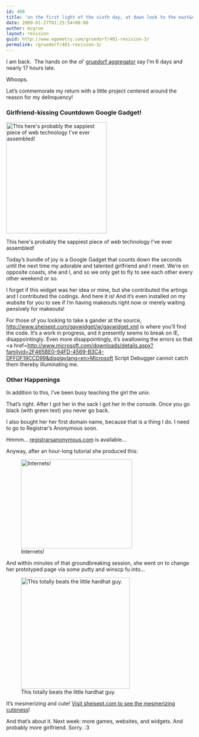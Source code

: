 ```yaml
---
id: 408
title: 'on the first light of the sixth day, at dawn look to the east&#8230;'
date: 2009-01-27T01:25:54+00:00
author: mcgrue
layout: revision
guid: http://www.egometry.com/gruedorf/401-revision-3/
permalink: /gruedorf/401-revision-3/
---
```

I am back.  The hands on the ol&#8217; <a href=http://www.johnweng.com/gruedorf/>gruedorf aggregator</a> say I&#8217;m 6 days and nearly 17 hours late.

Whoops.

Let&#8217;s commemorate my return with a little project centered around the reason for my delinquency!

### Girlfriend-kissing Countdown Google Gadget!<figure id="attachment_402" style="width: 272px" class="wp-caption alignright">

[<img src="http://www.egometry.com/i/2009/01/2008-11-29_gaaaaaaaaay-272x300.png" alt="This here&#039;s probably the sappiest piece of web technology I&#039;ve ever assembled!" title="2008-11-29_gaaaaaaaaay" width="272" height="300" class="size-medium wp-image-402" />](http://www.egometry.com/i/2009/01/2008-11-29_gaaaaaaaaay.png)<figcaption class="wp-caption-text">This here's probably the sappiest piece of web technology I've ever assembled!</figcaption></figure> 

Today&#8217;s bundle of joy is a Google Gadget that counts down the seconds until the next time my adorable and talented girlfriend and I meet. We&#8217;re on opposite coasts, she and I, and so we only get to fly to see each other every other weekend or so. 

I forget if this widget was her idea or mine, but she contributed the artings and I contributed the codings. And here it is! And it&#8217;s even installed on my wubsite for you to see if I&#8217;m having makeouts right now or merely waiting pensively for makeouts!

For those of you looking to take a gander at the source, <a href=http://www.sheisept.com/gaywidget/w/gaywidget.xml>http://www.sheisept.com/gaywidget/w/gaywidget.xml</a> is where you&#8217;ll find the code. It&#8217;s a work in progress, and it presently seems to break on IE, disappointingly. Even more disappointingly, it&#8217;s swallowing the errors so that <a href=http://www.microsoft.com/downloads/details.aspx?familyid=2F465BE0-94FD-4569-B3C4-DFFDF19CCD99&displaylang=en>Microsoft Script Debugger</a> cannot catch them thereby illuminating me.

### Other Happenings

In addition to this, I&#8217;ve been busy teaching the girl the unix. 

That&#8217;s right. After I got her in the sack I got her in the console. Once you go black (with green text) you never go back.

I also bought her her first domain name, because that is a thing I do. I need to go to Registrar&#8217;s Anonymous soon. 

Hmmm&#8230; <a href=registrarsanonymous>registrarsanonymous.com</a> is available&#8230;

Anyway, after an hour-long tutorial she produced this: <figure id="attachment_404" style="width: 300px" class="wp-caption alignright">[<img src="http://www.egometry.com/i/2009/01/gruedorf-2009-01-25_0___hol-300x240.png" alt="Internets!" title="gruedorf-2009-01-25_0___hol" width="300" height="240" class="size-medium wp-image-404" />](http://www.egometry.com/i/2009/01/gruedorf-2009-01-25_0___hol.png)<figcaption class="wp-caption-text">Internets!</figcaption></figure>

And within minutes of that groundbreaking session, she went on to change her prototyped page via some putty and winscp fu into&#8230; <figure id="attachment_405" style="width: 294px" class="wp-caption alignleft">[<img src="http://www.egometry.com/i/2009/01/gruedorf-2009-01-25_2___aww-294x300.png" alt="This totally beats the little hardhat guy." title="gruedorf-2009-01-25_2___aww" width="294" height="300" class="size-medium wp-image-405" />](http://www.egometry.com/i/2009/01/gruedorf-2009-01-25_2___aww.png)<figcaption class="wp-caption-text">This totally beats the little hardhat guy.</figcaption></figure>

It&#8217;s mesmerizing and cute! <a href=http://sheisept.com>Visit sheisept.com to see the mesmerizing cuteness</a>!

And that&#8217;s about it. Next week: more games, websites, and widgets. And probably more girlfriend. Sorry. :3